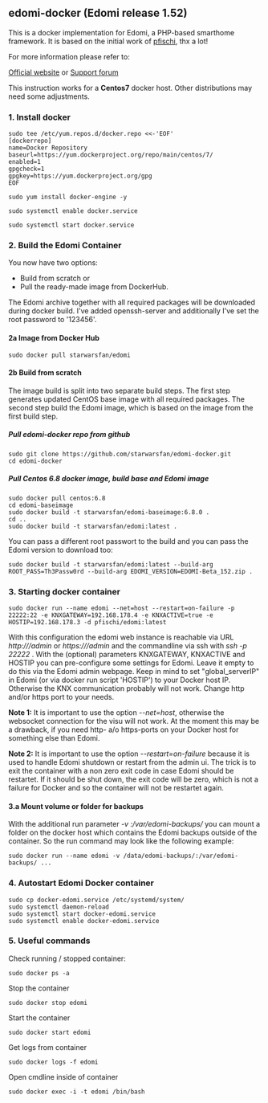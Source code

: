 ## edomi-docker (Edomi release 1.52)
 
 This is a docker implementation for Edomi, a PHP-based smarthome framework.
 It is based on the initial work of [pfischi](https://github.com/pfischi/edomi-docker), thx a lot!

 For more information please refer to:
 
 [Official website](http://www.edomi.de/) or [Support forum](https://knx-user-forum.de/forum/projektforen/edomi)

 This instruction works for a <b>Centos7</b> docker host. Other distributions may need some adjustments.


### 1. Install docker

```shell
sudo tee /etc/yum.repos.d/docker.repo <<-'EOF'
[dockerrepo]
name=Docker Repository
baseurl=https://yum.dockerproject.org/repo/main/centos/7/
enabled=1
gpgcheck=1
gpgkey=https://yum.dockerproject.org/gpg
EOF
```

```shell
sudo yum install docker-engine -y
```
```shell
sudo systemctl enable docker.service
```
```shell
sudo systemctl start docker.service
```

### 2. Build the Edomi Container

You now have two options: 
- Build from scratch or 
- Pull the ready-made image from DockerHub. 

The Edomi archive together with all required packages will be downloaded during docker build. 
I've added openssh-server and additionally I've set the root password to '123456'.

#### 2a Image from Docker Hub

```shell
sudo docker pull starwarsfan/edomi
```

#### 2b Build from scratch

The image build is split into two separate build steps. The first step generates updated CentOS 
base image with all required packages. The second step build the Edomi image, which is based on
the image from the first build step.

##### Pull edomi-docker repo from github

```shell
sudo git clone https://github.com/starwarsfan/edomi-docker.git
cd edomi-docker
```

##### Pull Centos 6.8 docker image, build base and Edomi image

```shell
sudo docker pull centos:6.8
cd edomi-baseimage
sudo docker build -t starwarsfan/edomi-baseimage:6.8.0 .
cd ..
sudo docker build -t starwarsfan/edomi:latest .
```

You can pass a different root passwort to the build and you can pass the Edomi version to download too:

```shell
sudo docker build -t starwarsfan/edomi:latest --build-arg ROOT_PASS=Th3Passw0rd --build-arg EDOMI_VERSION=EDOMI-Beta_152.zip .
```


### 3. Starting docker container

```shell
sudo docker run --name edomi --net=host --restart=on-failure -p 22222:22 -e KNXGATEWAY=192.168.178.4 -e KNXACTIVE=true -e HOSTIP=192.168.178.3 -d pfischi/edomi:latest
```

With this configuration the edomi web instance is reachable via URL _http://<docker-host-ip>/admin_ or 
_https://<docker-host-ip>/admin_ and the commandline via ssh with _ssh -p 22222 <docker-host-ip>_.
With the (optional) parameters KNXGATEWAY, KNXACTIVE and HOSTIP you can pre-configure some settings for Edomi. 
Leave it empty to do this via the Edomi admin webpage. Keep in mind to set "global_serverIP" in Edomi (or via 
docker run script 'HOSTIP') to your Docker host IP. Otherwise the KNX communication probably will not work.
Change http and/or https port to your needs.

**Note 1:**
It is important to use the option _--net=host_, otherwise the websocket connection for the visu will not work.
At the moment this may be a drawback, if you need http- a/o https-ports on your Docker host for something else
than Edomi.

**Note 2:**
It is important to use the option _--restart=on-failure_ because it is used to handle Edomi shutdown or restart
from the admin ui. The trick is to exit the container with a non zero exit code in case Edomi should be restartet.
If it should be shut down, the exit code will be zero, which is not a failure for Docker and so the container
will not be restartet again.

#### 3.a Mount volume or folder for backups

With the additional run parameter _-v <host-folder>:/var/edomi-backups/_ you can mount a folder on the docker 
host which contains the Edomi backups outside of the container. So the run command may look like the following example:

```shell
sudo docker run --name edomi -v /data/edomi-backups/:/var/edomi-backups/ ...
```


### 4. Autostart Edomi Docker container

```shell
sudo cp docker-edomi.service /etc/systemd/system/
sudo systemctl daemon-reload
sudo systemctl start docker-edomi.service
sudo systemctl enable docker-edomi.service
```

### 5. Useful commands

Check running / stopped container:

```shell
sudo docker ps -a
```

Stop the container

```shell
sudo docker stop edomi
```

Start the container

```shell
sudo docker start edomi
```

Get logs from container

```shell
sudo docker logs -f edomi
```

Open cmdline inside of container

```shell
sudo docker exec -i -t edomi /bin/bash
```
